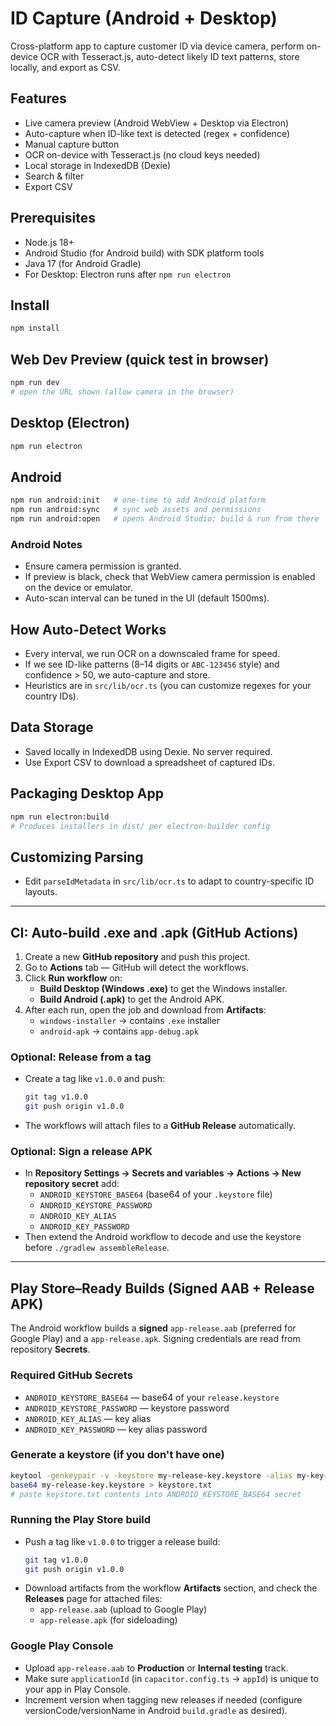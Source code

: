 
# ID Capture (Android + Desktop)
Cross-platform app to capture customer ID via device camera, perform on-device OCR with Tesseract.js, auto-detect likely ID text patterns, store locally, and export as CSV.

## Features
- Live camera preview (Android WebView + Desktop via Electron)
- Auto-capture when ID-like text is detected (regex + confidence)
- Manual capture button
- OCR on-device with Tesseract.js (no cloud keys needed)
- Local storage in IndexedDB (Dexie)
- Search & filter
- Export CSV

## Prerequisites
- Node.js 18+
- Android Studio (for Android build) with SDK platform tools
- Java 17 (for Android Gradle)
- For Desktop: Electron runs after `npm run electron`

## Install
```bash
npm install
```

## Web Dev Preview (quick test in browser)
```bash
npm run dev
# open the URL shown (allow camera in the browser)
```

## Desktop (Electron)
```bash
npm run electron
```

## Android
```bash
npm run android:init   # one-time to add Android platform
npm run android:sync   # sync web assets and permissions
npm run android:open   # opens Android Studio; build & run from there
```

### Android Notes
- Ensure camera permission is granted.
- If preview is black, check that WebView camera permission is enabled on the device or emulator.
- Auto-scan interval can be tuned in the UI (default 1500ms).

## How Auto-Detect Works
- Every interval, we run OCR on a downscaled frame for speed.
- If we see ID-like patterns (8–14 digits or `ABC-123456` style) and confidence > 50, we auto-capture and store.
- Heuristics are in `src/lib/ocr.ts` (you can customize regexes for your country IDs).

## Data Storage
- Saved locally in IndexedDB using Dexie. No server required.
- Use Export CSV to download a spreadsheet of captured IDs.

## Packaging Desktop App
```bash
npm run electron:build
# Produces installers in dist/ per electron-builder config
```

## Customizing Parsing
- Edit `parseIdMetadata` in `src/lib/ocr.ts` to adapt to country-specific ID layouts.


---
## CI: Auto-build .exe and .apk (GitHub Actions)

1) Create a new **GitHub repository** and push this project.
2) Go to **Actions** tab — GitHub will detect the workflows.
3) Click **Run workflow** on:
   - **Build Desktop (Windows .exe)** to get the Windows installer.
   - **Build Android (.apk)** to get the Android APK.
4) After each run, open the job and download from **Artifacts**:
   - `windows-installer` → contains `.exe` installer
   - `android-apk` → contains `app-debug.apk`

### Optional: Release from a tag
- Create a tag like `v1.0.0` and push:
  ```bash
  git tag v1.0.0
  git push origin v1.0.0
  ```
- The workflows will attach files to a **GitHub Release** automatically.

### Optional: Sign a release APK
- In **Repository Settings → Secrets and variables → Actions → New repository secret** add:
  - `ANDROID_KEYSTORE_BASE64` (base64 of your `.keystore` file)
  - `ANDROID_KEYSTORE_PASSWORD`
  - `ANDROID_KEY_ALIAS`
  - `ANDROID_KEY_PASSWORD`
- Then extend the Android workflow to decode and use the keystore before `./gradlew assembleRelease`.


---
## Play Store–Ready Builds (Signed AAB + Release APK)

The Android workflow builds a **signed** `app-release.aab` (preferred for Google Play) and a `app-release.apk`.
Signing credentials are read from repository **Secrets**.

### Required GitHub Secrets
- `ANDROID_KEYSTORE_BASE64` — base64 of your `release.keystore`
- `ANDROID_KEYSTORE_PASSWORD` — keystore password
- `ANDROID_KEY_ALIAS` — key alias
- `ANDROID_KEY_PASSWORD` — key alias password

### Generate a keystore (if you don't have one)
```bash
keytool -genkeypair -v -keystore my-release-key.keystore -alias my-key-alias -keyalg RSA -keysize 2048 -validity 10000
base64 my-release-key.keystore > keystore.txt
# paste keystore.txt contents into ANDROID_KEYSTORE_BASE64 secret
```

### Running the Play Store build
- Push a tag like `v1.0.0` to trigger a release build:
  ```bash
  git tag v1.0.0
  git push origin v1.0.0
  ```
- Download artifacts from the workflow **Artifacts** section, and check the **Releases** page for attached files:
  - `app-release.aab` (upload to Google Play)
  - `app-release.apk` (for sideloading)

### Google Play Console
- Upload `app-release.aab` to **Production** or **Internal testing** track.
- Make sure `applicationId` (in `capacitor.config.ts` -> `appId`) is unique to your app in Play Console.
- Increment version when tagging new releases if needed (configure versionCode/versionName in Android `build.gradle` as desired).
